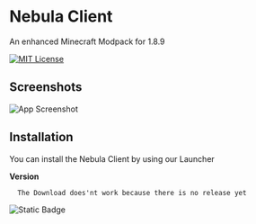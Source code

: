 
# Nebula Client

An enhanced Minecraft Modpack for 1.8.9




[![MIT License](https://img.shields.io/badge/Source%20Code-All%20Rights%20Reserved-blue
)](https://img.shields.io/badge/Source%20Code-All%20Rights%20Reserved-blue)


## Screenshots

![App Screenshot](https://via.placeholder.com/468x300?text=App+Screenshot+Here)


## Installation

You can install the Nebula Client by using our Launcher

**Version**
```
  The Download does'nt work because there is no release yet
```
![Static Badge](https://img.shields.io/badge/Download-green?link=https%3A%2F%2Fgithub.com%2F)

    
